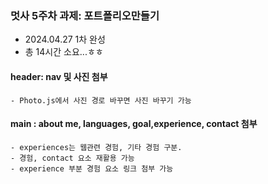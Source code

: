 ### 멋사 5주차 과제: 포트폴리오만들기

- 2024.04.27  1차 완성
- 총 14시간 소요...ㅎㅎ

#### header: nav 및 사진 첨부
    - Photo.js에서 사진 경로 바꾸면 사진 바꾸기 가능

#### main : about me, languages, goal,experience, contact 첨부
    - experiences는 웹관련 경험, 기타 경험 구분.
    - 경험, contact 요소 재활용 가능
    - experience 부분 경험 요소 링크 첨부 가능